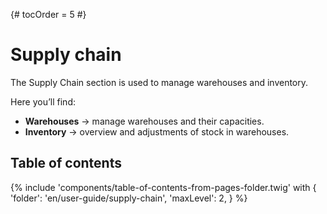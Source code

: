 {# tocOrder = 5 #}

# Supply chain

The Supply Chain section is used to manage warehouses and inventory.

Here you’ll find:

  * **Warehouses** → manage warehouses and their capacities.
  * **Inventory** → overview and adjustments of stock in warehouses.  

## Table of contents

{% include 'components/table-of-contents-from-pages-folder.twig' with {
  'folder': 'en/user-guide/supply-chain',
  'maxLevel': 2,
} %}
